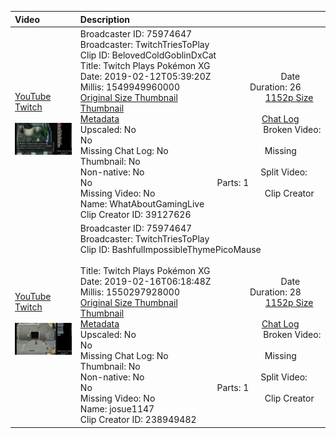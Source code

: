 |Video|Description|
|:---|:---|
|[YouTube](https://www.youtube.com/)<br>[Twitch](https://clips.twitch.tv/BelovedColdGoblinDxCat)<br><br>[<img src="../../../../../75974647/clips/thumbnails_1152p/2019/2/1549949960000_2019_02_12T05_39_20Z_75974647_BelovedColdGoblinDxCat_clips_thumbnails_1152p_32689479280-offset-16984-preview-2048x1152.jpg" width="200">](https://www.youtube.com/)|Broadcaster ID: 75974647          Broadcaster: TwitchTriesToPlay<br>Clip ID: BelovedColdGoblinDxCat             <br>Title: Twitch Plays Pokémon XG<br>Date: 2019-02-12T05:39:20Z        Date Millis: 1549949960000        Duration: 26<br>[Original Size Thumbnail](../../../../../75974647/clips/thumbnails_orig/2019/2/1549949960000_2019_02_12T05_39_20Z_75974647_BelovedColdGoblinDxCat_clips_thumbnails_orig_32689479280-offset-16984-preview-0x0.jpg)          [1152p Size Thumbnail](../../../../../75974647/clips/thumbnails_1152p/2019/2/1549949960000_2019_02_12T05_39_20Z_75974647_BelovedColdGoblinDxCat_clips_thumbnails_1152p_32689479280-offset-16984-preview-2048x1152.jpg)<br>[Metadata](../../../../../75974647/clips/metadata/2019/2/1549949960000_2019_02_12T05_39_20Z_75974647_BelovedColdGoblinDxCat_clip_metadata.json)                 [Chat Log](../../../../../75974647/clips/chatlogs/2019/2/2019-02-12T05_39_20Z_75974647_BelovedColdGoblinDxCat_chat.json)<br>Upscaled: No                Broken Video: No<br>Missing Chat Log: No           Missing Thumbnail: No<br>Non-native: No              Split Video: No               Parts: 1<br>Missing Video: No              Clip Creator Name: WhatAboutGamingLive<br>Clip Creator ID: 39127626
|[YouTube](https://www.youtube.com/)<br>[Twitch](https://clips.twitch.tv/BashfulImpossibleThymePicoMause)<br><br>[<img src="../../../../../75974647/clips/thumbnails_1152p/2019/2/1550297928000_2019_02_16T06_18_48Z_75974647_BashfulImpossibleThymePicoMause_clips_thumbnails_1152p_32752895904-offset-20854-preview-2048x1152.jpg" width="200">](https://www.youtube.com/)|Broadcaster ID: 75974647          Broadcaster: TwitchTriesToPlay<br>Clip ID: BashfulImpossibleThymePicoMause             <br>Title: Twitch Plays Pokémon XG<br>Date: 2019-02-16T06:18:48Z        Date Millis: 1550297928000        Duration: 28<br>[Original Size Thumbnail](../../../../../75974647/clips/thumbnails_orig/2019/2/1550297928000_2019_02_16T06_18_48Z_75974647_BashfulImpossibleThymePicoMause_clips_thumbnails_orig_32752895904-offset-20854-preview-0x0.jpg)          [1152p Size Thumbnail](../../../../../75974647/clips/thumbnails_1152p/2019/2/1550297928000_2019_02_16T06_18_48Z_75974647_BashfulImpossibleThymePicoMause_clips_thumbnails_1152p_32752895904-offset-20854-preview-2048x1152.jpg)<br>[Metadata](../../../../../75974647/clips/metadata/2019/2/1550297928000_2019_02_16T06_18_48Z_75974647_BashfulImpossibleThymePicoMause_clip_metadata.json)                 [Chat Log](../../../../../75974647/clips/chatlogs/2019/2/2019-02-16T06_18_48Z_75974647_BashfulImpossibleThymePicoMause_chat.json)<br>Upscaled: No                Broken Video: No<br>Missing Chat Log: No           Missing Thumbnail: No<br>Non-native: No              Split Video: No               Parts: 1<br>Missing Video: No              Clip Creator Name: josue1147<br>Clip Creator ID: 238949482
